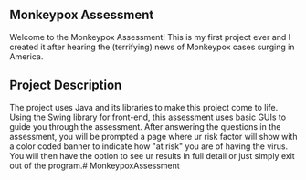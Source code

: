 ## Monkeypox Assessment

Welcome to the Monkeypox Assessment! This is my first project ever and I created it after hearing the (terrifying) news of Monkeypox cases surging in America.

## Project Description

The project uses Java and its libraries to make this project come to life. Using the Swing library for front-end, this assessment uses basic GUIs to guide you through the assessment. After answering the questions in the assessment, you will be prompted a page where ur risk factor will show with a color coded banner to indicate how "at risk" you are of having the virus. You will then have the option to see ur results in full detail or just simply exit out of the program.# MonkeypoxAssessment
